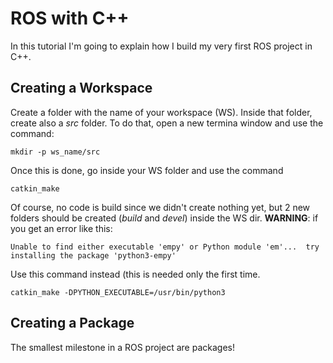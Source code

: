 # ROS with C++
In this tutorial I'm going to explain how I build my very first ROS project in C++. 

## Creating a Workspace
Create a folder with the name of your workspace (WS). Inside that folder, create also a _src_ folder. To do that, open a new termina window and use the command: 
```
mkdir -p ws_name/src
```
Once this is done, go inside your WS folder and use the command
```
catkin_make
```
Of course, no code is build since we didn't create nothing yet, but 2 new folders should be created (_build_ and _devel_) inside the WS dir. __WARNING__: if you get an error like this:
```
Unable to find either executable 'empy' or Python module 'em'...  try
installing the package 'python3-empy'
```
Use this command instead (this is needed only the first time.
```
catkin_make -DPYTHON_EXECUTABLE=/usr/bin/python3
```

## Creating a Package
The smallest milestone in a ROS project are packages!


